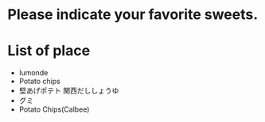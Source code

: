 # Please indicate your favorite sweets.

# List of place
- lumonde
- Potato chips
- 堅あげポテト 関西だししょうゆ
- グミ
- Potato Chips(Calbee)
